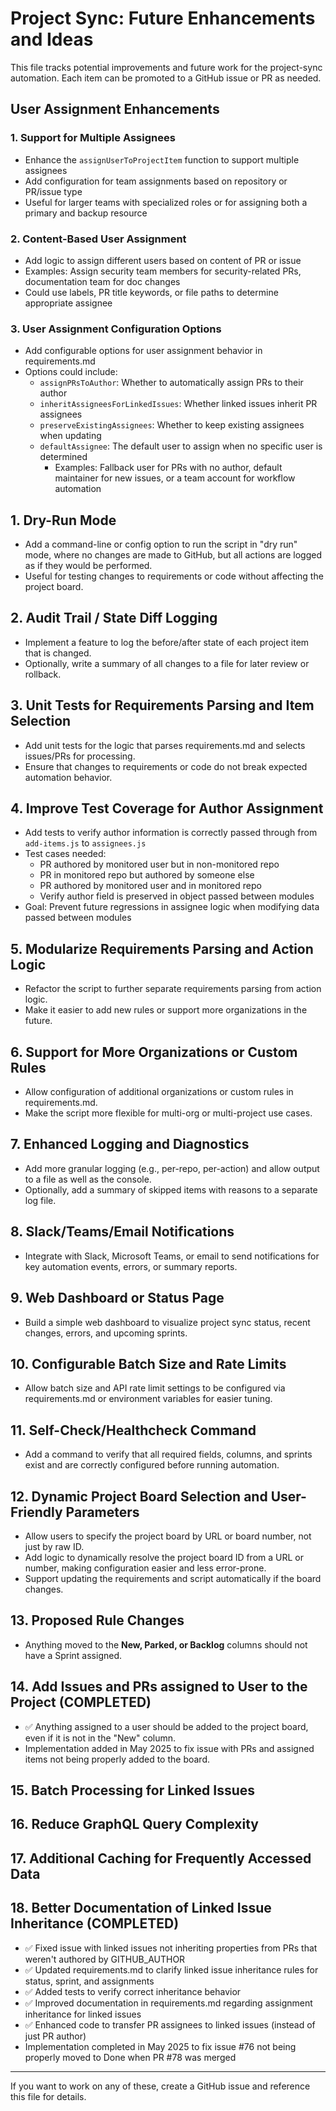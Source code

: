 # Project Sync: Future Enhancements and Ideas

This file tracks potential improvements and future work for the project-sync automation. Each item can be promoted to a GitHub issue or PR as needed.

## User Assignment Enhancements

### 1. Support for Multiple Assignees
- Enhance the `assignUserToProjectItem` function to support multiple assignees
- Add configuration for team assignments based on repository or PR/issue type
- Useful for larger teams with specialized roles or for assigning both a primary and backup resource

### 2. Content-Based User Assignment
- Add logic to assign different users based on content of PR or issue
- Examples: Assign security team members for security-related PRs, documentation team for doc changes
- Could use labels, PR title keywords, or file paths to determine appropriate assignee

### 3. User Assignment Configuration Options
- Add configurable options for user assignment behavior in requirements.md
- Options could include:
  - `assignPRsToAuthor`: Whether to automatically assign PRs to their author
  - `inheritAssigneesForLinkedIssues`: Whether linked issues inherit PR assignees
  - `preserveExistingAssignees`: Whether to keep existing assignees when updating
  - `defaultAssignee`: The default user to assign when no specific user is determined
    - Examples: Fallback user for PRs with no author, default maintainer for new issues, or a team account for workflow automation

## 1. Dry-Run Mode
- Add a command-line or config option to run the script in "dry run" mode, where no changes are made to GitHub, but all actions are logged as if they would be performed.
- Useful for testing changes to requirements or code without affecting the project board.

## 2. Audit Trail / State Diff Logging
- Implement a feature to log the before/after state of each project item that is changed.
- Optionally, write a summary of all changes to a file for later review or rollback.

## 3. Unit Tests for Requirements Parsing and Item Selection
- Add unit tests for the logic that parses requirements.md and selects issues/PRs for processing.
- Ensure that changes to requirements or code do not break expected automation behavior.

## 4. Improve Test Coverage for Author Assignment
- Add tests to verify author information is correctly passed through from `add-items.js` to `assignees.js`
- Test cases needed:
  - PR authored by monitored user but in non-monitored repo
  - PR in monitored repo but authored by someone else
  - PR authored by monitored user and in monitored repo
  - Verify author field is preserved in object passed between modules
- Goal: Prevent future regressions in assignee logic when modifying data passed between modules

## 5. Modularize Requirements Parsing and Action Logic
- Refactor the script to further separate requirements parsing from action logic.
- Make it easier to add new rules or support more organizations in the future.

## 6. Support for More Organizations or Custom Rules
- Allow configuration of additional organizations or custom rules in requirements.md.
- Make the script more flexible for multi-org or multi-project use cases.

## 7. Enhanced Logging and Diagnostics
- Add more granular logging (e.g., per-repo, per-action) and allow output to a file as well as the console.
- Optionally, add a summary of skipped items with reasons to a separate log file.

## 8. Slack/Teams/Email Notifications
- Integrate with Slack, Microsoft Teams, or email to send notifications for key automation events, errors, or summary reports.

## 9. Web Dashboard or Status Page
- Build a simple web dashboard to visualize project sync status, recent changes, errors, and upcoming sprints.

## 10. Configurable Batch Size and Rate Limits
- Allow batch size and API rate limit settings to be configured via requirements.md or environment variables for easier tuning.

## 11. Self-Check/Healthcheck Command
- Add a command to verify that all required fields, columns, and sprints exist and are correctly configured before running automation.

## 12. Dynamic Project Board Selection and User-Friendly Parameters
- Allow users to specify the project board by URL or board number, not just by raw ID.
- Add logic to dynamically resolve the project board ID from a URL or number, making configuration easier and less error-prone.
- Support updating the requirements and script automatically if the board changes.

## 13. Proposed Rule Changes
- Anything moved to the **New, Parked, or Backlog** columns should not have a Sprint assigned.

## 14. Add Issues and PRs assigned to User to the Project (COMPLETED)
- ✅ Anything assigned to a user should be added to the project board, even if it is not in the "New" column.
- Implementation added in May 2025 to fix issue with PRs and assigned items not being properly added to the board.

## 15. Batch Processing for Linked Issues

## 16. Reduce GraphQL Query Complexity

## 17. Additional Caching for Frequently Accessed Data

## 18. Better Documentation of Linked Issue Inheritance (COMPLETED)
- ✅ Fixed issue with linked issues not inheriting properties from PRs that weren't authored by GITHUB_AUTHOR
- ✅ Updated requirements.md to clarify linked issue inheritance rules for status, sprint, and assignments
- ✅ Added tests to verify correct inheritance behavior
- ✅ Improved documentation in requirements.md regarding assignment inheritance for linked issues
- ✅ Enhanced code to transfer PR assignees to linked issues (instead of just PR author)
- Implementation completed in May 2025 to fix issue #76 not being properly moved to Done when PR #78 was merged

---

If you want to work on any of these, create a GitHub issue and reference this file for details.
